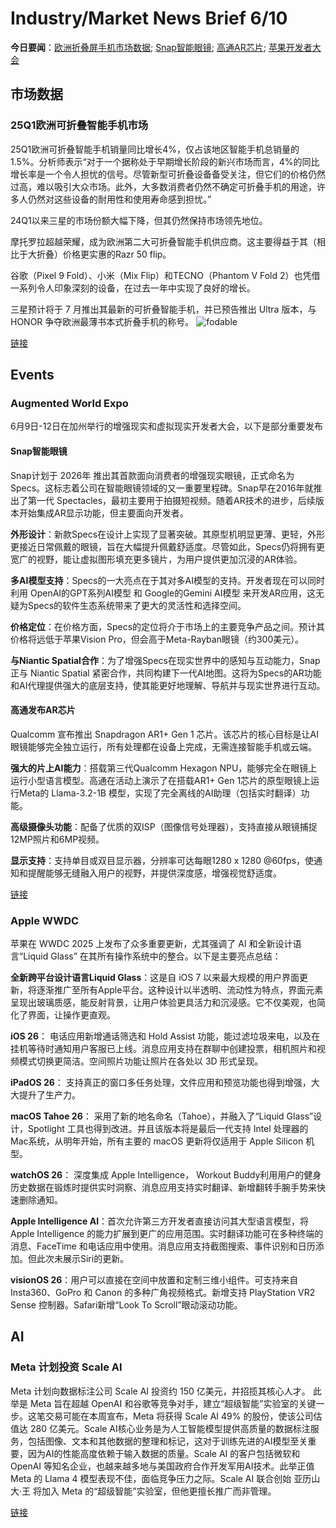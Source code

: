 <meta property="og:image" content="http://mlplatform-agi-access.test.hihonor.com/aicloud/ml/data-group/ai-news/logo.png">

# Industry/Market News Brief 6/10

**今日要闻**：[欧洲折叠屏手机市场数据](#eu); [Snap智能眼镜](#snap); [高通AR芯片](#chip); [苹果开发者大会](#apple)

## 市场数据

<a name="eu"></a>
### 25Q1欧洲可折叠智能手机市场
25Q1欧洲可折叠智能手机销量同比增长4%，仅占该地区智能手机总销量的1.5%。分析师表示“对于一个据称处于早期增长阶段的新兴市场而言，4%的同比增长率是一个令人担忧的信号。尽管新型可折叠设备备受关注，但它们的价格仍然过高，难以吸引大众市场。此外，大多数消费者仍然不确定可折叠手机的用途，许多人仍然对这些设备的耐用性和使用寿命感到担忧。”

24Q1以来三星的市场份额大幅下降，但其仍然保持市场领先地位。

摩托罗拉超越荣耀，成为欧洲第二大可折叠智能手机供应商。这主要得益于其（相比于大折叠）价格更实惠的Razr 50 flip。

谷歌（Pixel 9 Fold）、小米（Mix Flip）和TECNO（Phantom V Fold 2）也凭借一系列令人印象深刻的设备，在过去一年中实现了良好的增长。

三星预计将于 7 月推出其最新的可折叠智能手机，并已预告推出 Ultra 版本，与 HONOR 争夺欧洲最薄书本式折叠手机的称号。
![fodable](https://github.com/user-attachments/assets/6d6d2af6-a84e-46e2-8fe9-9b401c0e8e14)

[链接](https://www.counterpointresearch.com/insight/europe-foldable-smartphone-market-is-flatlining-but-competition-continues-to-intensify/)

## Events

### Augmented World Expo 
6月9日-12日在加州举行的增强现实和虚拟现实开发者大会，以下是部分重要发布

<a name="snap"></a>
#### Snap智能眼镜

Snap计划于 2026年 推出其首款面向消费者的增强现实眼镜，正式命名为 Specs。这标志着公司在智能眼镜领域的又一重要里程碑。Snap早在2016年就推出了第一代 Spectacles，最初主要用于拍摄短视频。随着AR技术的进步，后续版本开始集成AR显示功能，但主要面向开发者。

**外形设计**：新款Specs在设计上实现了显著突破。其原型机明显更薄、更轻，外形更接近日常佩戴的眼镜，旨在大幅提升佩戴舒适度。尽管如此，Specs仍将拥有更宽广的视野，能让虚拟图形填充更多镜片，为用户提供更加沉浸的AR体验。

**多AI模型支持**：Specs的一大亮点在于其对多AI模型的支持。开发者现在可以同时利用 OpenAI的GPT系列AI模型 和 Google的Gemini AI模型 来开发AR应用，这无疑为Specs的软件生态系统带来了更大的灵活性和选择空间。

**价格定位**：在价格方面，Specs的定位将介于市场上的主要竞争产品之间。预计其价格将远低于苹果Vision Pro，但会高于Meta-Rayban眼镜（约300美元）。

**与Niantic Spatial合作**：为了增强Specs在现实世界中的感知与互动能力，Snap正与 Niantic Spatial 紧密合作，共同构建下一代AI地图。这将为Specs的AR功能和AI代理提供强大的底层支持，使其能更好地理解、导航并与现实世界进行互动。

<a name="chip"></a>
#### 高通发布AR芯片

Qualcomm 宣布推出 Snapdragon AR1+ Gen 1 芯片。该芯片的核心目标是让AI眼镜能够完全独立运行，所有处理都在设备上完成，无需连接智能手机或云端。

**强大的片上AI能力**：搭载第三代Qualcomm Hexagon NPU，能够完全在眼镜上运行小型语言模型。高通在活动上演示了在搭载AR1+ Gen 1芯片的原型眼镜上运行Meta的 Llama-3.2-1B 模型，实现了完全离线的AI助理（包括实时翻译）功能。

**高级摄像头功能**：配备了优质的双ISP（图像信号处理器），支持直接从眼镜捕捉12MP照片和6MP视频。

**显示支持**：支持单目或双目显示器，分辨率可达每眼1280 x 1280 @60fps，使通知和提醒能够无缝融入用户的视野，并提供深度感，增强视觉舒适度。

[链接](https://www.qualcomm.com/products/mobile/snapdragon/xr-vr-ar/snapdragon-ar1-plus-gen-1-platform)

<a name="apple"></a>
### Apple WWDC

苹果在 WWDC 2025 上发布了众多重要更新，尤其强调了 AI 和全新设计语言“Liquid Glass” 在其所有操作系统中的整合。以下是主要亮点总结：

**全新跨平台设计语言Liquid Glass**：这是自 iOS 7 以来最大规模的用户界面更新，将逐渐推广至所有Apple平台。这种设计以半透明、流动性为特点，界面元素呈现出玻璃质感，能反射背景，让用户体验更具活力和沉浸感。它不仅美观，也简化了界面，让操作更直观。

**iOS 26**： 电话应用新增通话筛选和 Hold Assist 功能，能过滤垃圾来电，以及在挂机等待时通知用户客服已上线。消息应用支持在群聊中创建投票，相机照片和视频模式切换更简洁。空间照片功能让照片在各处以 3D 形式呈现。

**iPadOS 26**： 支持真正的窗口多任务处理，文件应用和预览功能也得到增强，大大提升了生产力。

**macOS Tahoe 26**： 采用了新的地名命名（Tahoe），并融入了“Liquid Glass”设计，Spotlight 工具也得到改进。并且该版本将是最后一代支持 Intel 处理器的 Mac系统，从明年开始，所有主要的 macOS 更新将仅适用于 Apple Silicon 机型。

**watchOS 26**： 深度集成 Apple Intelligence， Workout Buddy利用用户的健身历史数据在锻炼时提供实时洞察、消息应用支持实时翻译、新增翻转手腕手势来快速删除通知。

**Apple Intelligence AI**：首次允许第三方开发者直接访问其大型语言模型，将 Apple Intelligence 的能力扩展到更广的应用范围。实时翻译功能可在多种终端的消息、FaceTime 和电话应用中使用。消息应用支持截图搜索、事件识别和日历添加。但此次未展示Siri的更新。

**visionOS 26**：用户可以直接在空间中放置和定制三维小组件。可支持来自 Insta360、GoPro 和 Canon 的多种广角视频格式。新增支持 PlayStation VR2 Sense 控制器。Safari新增“Look To Scroll”眼动滚动功能。

## AI
### Meta 计划投资 Scale AI
Meta 计划向数据标注公司 Scale AI 投资约 150 亿美元，并招揽其核心人才。 此举是 Meta 旨在超越 OpenAI 和谷歌等竞争对手，建立“超级智能”实验室的关键一步。这笔交易可能在本周宣布，Meta 将获得 Scale AI 49% 的股份，使该公司估值达 280 亿美元。Scale AI核心业务是为人工智能模型提供高质量的数据标注服务，包括图像、文本和其他数据的整理和标记，这对于训练先进的AI模型至关重要，因为AI的性能高度依赖于输入数据的质量。Scale AI 的客户包括微软和 OpenAI 等知名企业，也越来越多地与美国政府合作开发军用AI技术。此举正值 Meta 的 Llama 4 模型表现不佳，面临竞争压力之际。Scale AI 联合创始 亚历山大·王 将加入 Meta 的“超级智能”实验室，但他更擅长推广而非管理。

[链接](https://www.ft.com/content/5e556c2e-2ba4-415a-adb6-1bf6bed498eb)
